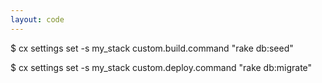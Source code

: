 ```yaml
---
layout: code
---
```


$ cx settings set -s my_stack custom.build.command "rake db:seed"

$ cx settings set -s my_stack custom.deploy.command "rake db:migrate"
